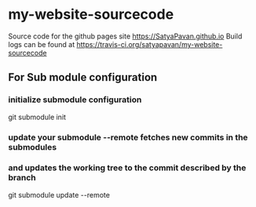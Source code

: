 # my-website-sourcecode
Source code for the github pages site https://SatyaPavan.github.io
Build logs can be found at https://travis-ci.org/satyapavan/my-website-sourcecode


## For Sub module configuration
### initialize submodule configuration
git submodule init 

### update your submodule --remote fetches new commits in the submodules
### and updates the working tree to the commit described by the branch
git submodule update --remote
